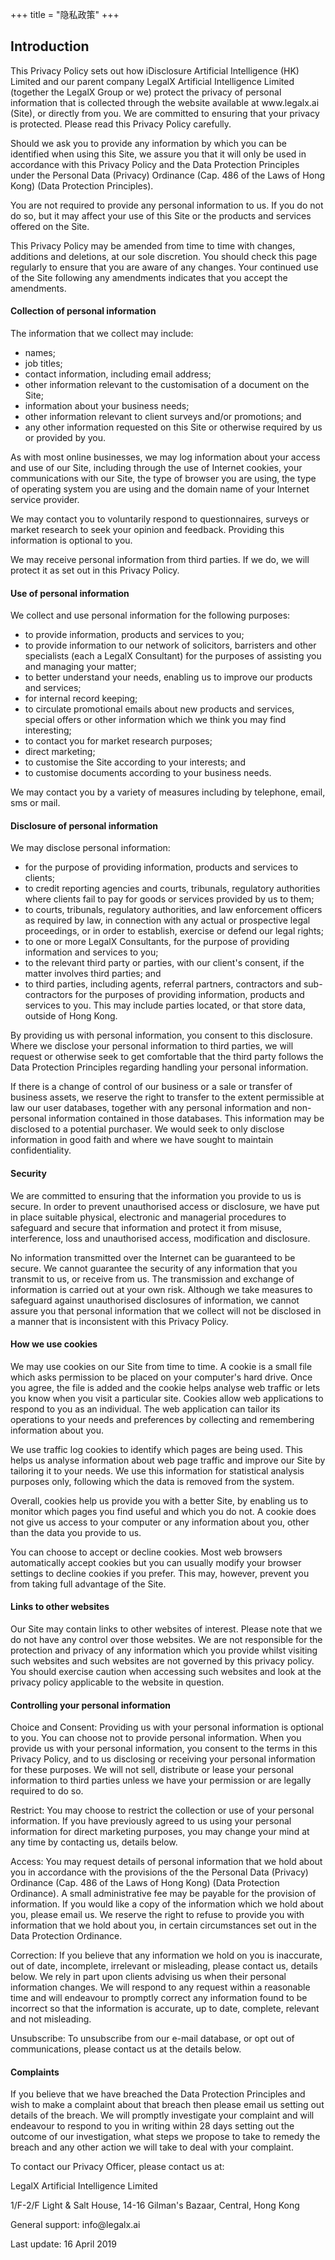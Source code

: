 +++
title = "隐私政策"
+++

<h2>Introduction</h2>
<p>
This Privacy Policy sets out how iDisclosure Artificial Intelligence (HK) Limited and our parent company LegalX Artificial Intelligence Limited (together the LegalX Group or we) protect the privacy of personal information that is collected through the website available at www.legalx.ai (Site), or directly from you. We are committed to ensuring that your privacy is protected. Please read this Privacy Policy carefully.
</p>

<p>
Should we ask you to provide any information by which you can be identified when using this Site, we assure you that it will only be used in accordance with this Privacy Policy and the Data Protection Principles under the Personal Data (Privacy) Ordinance (Cap. 486 of the Laws of Hong Kong) (Data Protection Principles).
</p>

<p>
You are not required to provide any personal information to us. If you do not do so, but it may affect your use of this Site or the products and services offered on the Site.
</p>

<p>
This Privacy Policy may be amended from time to time with changes, additions and deletions, at our sole discretion. You should check this page regularly to ensure that you are aware of any changes. Your continued use of the Site following any amendments indicates that you accept the amendments.
</p>

<h4>
Collection of personal information
</h4>

<p>
The information that we collect may include:
</p>

<ul class="list">
    <li>names;</li>
    <li>job titles;</li>
    <li>contact information, including email address;</li>
    <li>other information relevant to the customisation of a document on the Site;</li>
    <li>information about your business needs;</li>
    <li>other information relevant to client surveys and/or promotions; and</li>
    <li>any other information requested on this Site or otherwise required by us or provided by you.</li>
</ul>

<p>
As with most online businesses, we may log information about your access and use of our Site, including through the use of Internet cookies, your communications with our Site, the type of browser you are using, the type of operating system you are using and the domain name of your Internet service provider.
</p>

<p>
We may contact you to voluntarily respond to questionnaires, surveys or market research to seek your opinion and feedback. Providing this information is optional to you.
</p>

<p>
We may receive personal information from third parties. If we do, we will protect it as set out in this Privacy Policy.
</p>

<h4>
Use of personal information
</h4>

<p>
We collect and use personal information for the following purposes:
</p>

<ul class="list">
    <li>to provide information, products and services to you;</li>
    <li>to provide information to our network of solicitors, barristers and other specialists (each a LegalX Consultant) for the purposes of assisting you and managing your matter;</li>
    <li>to better understand your needs, enabling us to improve our products and services;</li>
    <li>for internal record keeping;</li>
    <li>to circulate promotional emails about new products and services, special offers or other information which we think you may find interesting;</li>
    <li>to contact you for market research purposes;</li>
    <li>direct marketing;</li>
    <li>to customise the Site according to your interests; and</li>
    <li>to customise documents according to your business needs.</li>
</ul>

<p>
We may contact you by a variety of measures including by telephone, email, sms or mail.
</p>

<h4>
Disclosure of personal information
</h4>

<p>
We may disclose personal information:
</p>

<ul class="list">
    <li>for the purpose of providing information, products and services to clients;</li>
    <li>to credit reporting agencies and courts, tribunals, regulatory authorities where clients fail to pay for goods or services provided by us to them;</li>
    <li>to courts, tribunals, regulatory authorities, and law enforcement officers as required by law, in connection with any actual or prospective legal proceedings, or in order to establish, exercise or defend our legal rights;</li>
    <li>to one or more LegalX Consultants, for the purpose of providing information and services to you;</li>
    <li>to the relevant third party or parties, with our client's consent, if the matter involves third parties; and</li>
    <li>to third parties, including agents, referral partners, contractors and sub-contractors for the purposes of providing information, products and services to you. This may include parties located, or that store data, outside of Hong Kong.</li>
</ul>

<p>
By providing us with personal information, you consent to this disclosure. Where we disclose your personal information to third parties, we will request or otherwise seek to get comfortable that the third party follows the Data Protection Principles regarding handling your personal information.
</p>

<p>
If there is a change of control of our business or a sale or transfer of business assets, we reserve the right to transfer to the extent permissible at law our user databases, together with any personal information and non-personal information contained in those databases. This information may be disclosed to a potential purchaser. We would seek to only disclose information in good faith and where we have sought to maintain confidentiality.
</p>

<h4>
Security
</h4>

<p>
We are committed to ensuring that the information you provide to us is secure. In order to prevent unauthorised access or disclosure, we have put in place suitable physical, electronic and managerial procedures to safeguard and secure that information and protect it from misuse, interference, loss and unauthorised access, modification and disclosure.
</p>

<p>
No information transmitted over the Internet can be guaranteed to be secure. We cannot guarantee the security of any information that you transmit to us, or receive from us. The transmission and exchange of information is carried out at your own risk. Although we take measures to safeguard against unauthorised disclosures of information, we cannot assure you that personal information that we collect will not be disclosed in a manner that is inconsistent with this Privacy Policy.
</p>

<h4>
How we use cookies
</h4>

<p>
We may use cookies on our Site from time to time. A cookie is a small file which asks permission to be placed on your computer's hard drive. Once you agree, the file is added and the cookie helps analyse web traffic or lets you know when you visit a particular site. Cookies allow web applications to respond to you as an individual. The web application can tailor its operations to your needs and preferences by collecting and remembering information about you.
</p>

<p>
We use traffic log cookies to identify which pages are being used. This helps us analyse information about web page traffic and improve our Site by tailoring it to your needs. We use this information for statistical analysis purposes only, following which the data is removed from the system.
</p>

<p>
Overall, cookies help us provide you with a better Site, by enabling us to monitor which pages you find useful and which you do not. A cookie does not give us access to your computer or any information about you, other than the data you provide to us.
</p>

<p>
You can choose to accept or decline cookies. Most web browsers automatically accept cookies but you can usually modify your browser settings to decline cookies if you prefer. This may, however, prevent you from taking full advantage of the Site.
</p>

<h4>
Links to other websites
</h4>

<p>
Our Site may contain links to other websites of interest. Please note that we do not have any control over those websites. We are not responsible for the protection and privacy of any information which you provide whilst visiting such websites and such websites are not governed by this privacy policy. You should exercise caution when accessing such websites and look at the privacy policy applicable to the website in question.
</p>

<h4>
Controlling your personal information
</h4>

<p>
Choice and Consent: Providing us with your personal information is optional to you. You can choose not to provide personal information. When you provide us with your personal information, you consent to the terms in this Privacy Policy, and to us disclosing or receiving your personal information for these purposes. We will not sell, distribute or lease your personal information to third parties unless we have your permission or are legally required to do so.
</p>

<p>
Restrict: You may choose to restrict the collection or use of your personal information. If you have previously agreed to us using your personal information for direct marketing purposes, you may change your mind at any time by contacting us, details below.
</p>

<p>
Access: You may request details of personal information that we hold about you in accordance with the provisions of the the Personal Data (Privacy) Ordinance (Cap. 486 of the Laws of Hong Kong) (Data Protection Ordinance). A small administrative fee may be payable for the provision of information. If you would like a copy of the information which we hold about you, please email us. We reserve the right to refuse to provide you with information that we hold about you, in certain circumstances set out in the Data Protection Ordinance.
</p>

<p>
Correction: If you believe that any information we hold on you is inaccurate, out of date, incomplete, irrelevant or misleading, please contact us, details below. We rely in part upon clients advising us when their personal information changes. We will respond to any request within a reasonable time and will endeavour to promptly correct any information found to be incorrect so that the information is accurate, up to date, complete, relevant and not misleading.
</p>

<p>
Unsubscribe: To unsubscribe from our e-mail database, or opt out of communications, please contact us at the details below.
</p>

<h4>
Complaints
</h4>

<p>
If you believe that we have breached the Data Protection Principles and wish to make a complaint about that breach then please email us setting out details of the breach. We will promptly investigate your complaint and will endeavour to respond to you in writing within 28 days setting out the outcome of our investigation, what steps we propose to take to remedy the breach and any other action we will take to deal with your complaint.
</p>

<p>
To contact our Privacy Officer, please contact us at:
</p>

<p>
LegalX Artificial Intelligence Limited
</p>

<p>
1/F-2/F Light & Salt House, 14-16 Gilman's Bazaar, Central, Hong Kong
</p>

<p>
General support: info@legalx.ai
</p>

<p>
Last update: 16 April 2019
</p>
